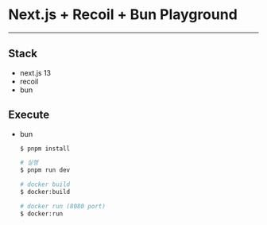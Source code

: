 # Next.js + Recoil + Bun Playground

---

## Stack

- next.js 13
- recoil
- bun

## Execute

- bun

  ```bash
  $ pnpm install

  # 실행
  $ pnpm run dev

  # docker build
  $ docker:build

  # docker run (8080 port)
  $ docker:run
  ```

